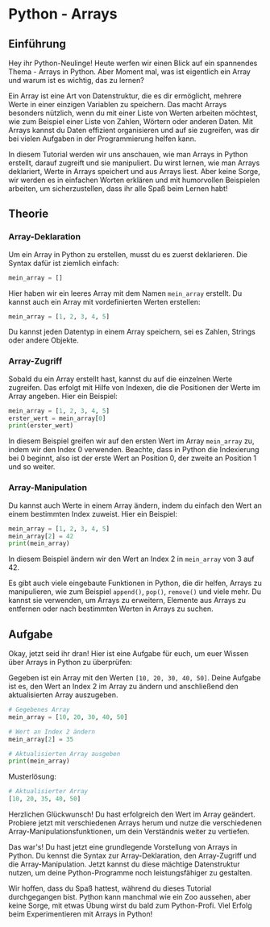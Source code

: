# Python - Arrays

## Einführung

Hey ihr Python-Neulinge! Heute werfen wir einen Blick auf ein spannendes Thema - Arrays in Python. Aber Moment mal, was ist eigentlich ein Array und warum ist es wichtig, das zu lernen?

Ein Array ist eine Art von Datenstruktur, die es dir ermöglicht, mehrere Werte in einer einzigen Variablen zu speichern. Das macht Arrays besonders nützlich, wenn du mit einer Liste von Werten arbeiten möchtest, wie zum Beispiel einer Liste von Zahlen, Wörtern oder anderen Daten. Mit Arrays kannst du Daten effizient organisieren und auf sie zugreifen, was dir bei vielen Aufgaben in der Programmierung helfen kann.

In diesem Tutorial werden wir uns anschauen, wie man Arrays in Python erstellt, darauf zugreift und sie manipuliert. Du wirst lernen, wie man Arrays deklariert, Werte in Arrays speichert und aus Arrays liest. Aber keine Sorge, wir werden es in einfachen Worten erklären und mit humorvollen Beispielen arbeiten, um sicherzustellen, dass ihr alle Spaß beim Lernen habt!

## Theorie

### Array-Deklaration

Um ein Array in Python zu erstellen, musst du es zuerst deklarieren. Die Syntax dafür ist ziemlich einfach:

```python
mein_array = []
```

Hier haben wir ein leeres Array mit dem Namen `mein_array` erstellt. Du kannst auch ein Array mit vordefinierten Werten erstellen:

```python
mein_array = [1, 2, 3, 4, 5]
```

Du kannst jeden Datentyp in einem Array speichern, sei es Zahlen, Strings oder andere Objekte.

### Array-Zugriff

Sobald du ein Array erstellt hast, kannst du auf die einzelnen Werte zugreifen. Das erfolgt mit Hilfe von Indexen, die die Positionen der Werte im Array angeben. Hier ein Beispiel:

```python
mein_array = [1, 2, 3, 4, 5]
erster_wert = mein_array[0]
print(erster_wert)
```

In diesem Beispiel greifen wir auf den ersten Wert im Array `mein_array` zu, indem wir den Index 0 verwenden. Beachte, dass in Python die Indexierung bei 0 beginnt, also ist der erste Wert an Position 0, der zweite an Position 1 und so weiter.

### Array-Manipulation

Du kannst auch Werte in einem Array ändern, indem du einfach den Wert an einem bestimmten Index zuweist. Hier ein Beispiel:

```python
mein_array = [1, 2, 3, 4, 5]
mein_array[2] = 42
print(mein_array)
```

In diesem Beispiel ändern wir den Wert an Index 2 in `mein_array` von 3 auf 42.

Es gibt auch viele eingebaute Funktionen in Python, die dir helfen, Arrays zu manipulieren, wie zum Beispiel `append()`, `pop()`, `remove()` und viele mehr. Du kannst sie verwenden, um Arrays zu erweitern, Elemente aus Arrays zu entfernen oder nach bestimmten Werten in Arrays zu suchen.

## Aufgabe

Okay, jetzt seid ihr dran! Hier ist eine Aufgabe für euch, um euer Wissen über Arrays in Python zu überprüfen:

Gegeben ist ein Array mit den Werten `[10, 20, 30, 40, 50]`. Deine Aufgabe ist es, den Wert an Index 2 im Array zu ändern und anschließend den aktualisierten Array auszugeben.

```python
# Gegebenes Array
mein_array = [10, 20, 30, 40, 50]

# Wert an Index 2 ändern
mein_array[2] = 35

# Aktualisierten Array ausgeben
print(mein_array)
```

Musterlösung:

```python
# Aktualisierter Array
[10, 20, 35, 40, 50]
```

Herzlichen Glückwunsch! Du hast erfolgreich den Wert im Array geändert. Probiere jetzt mit verschiedenen Arrays herum und nutze die verschiedenen Array-Manipulationsfunktionen, um dein Verständnis weiter zu vertiefen.

Das war's! Du hast jetzt eine grundlegende Vorstellung von Arrays in Python. Du kennst die Syntax zur Array-Deklaration, den Array-Zugriff und die Array-Manipulation. Jetzt kannst du diese mächtige Datenstruktur nutzen, um deine Python-Programme noch leistungsfähiger zu gestalten.

Wir hoffen, dass du Spaß hattest, während du dieses Tutorial durchgegangen bist. Python kann manchmal wie ein Zoo aussehen, aber keine Sorge, mit etwas Übung wirst du bald zum Python-Profi. Viel Erfolg beim Experimentieren mit Arrays in Python!